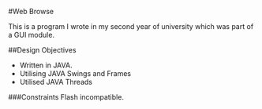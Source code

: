 #Web Browse

This is a program I wrote in my second year of university which was part of a GUI module. 

##Design Objectives

* Written in JAVA. 
* Utilising JAVA Swings and Frames
* Utilised JAVA Threads

###Constraints
Flash incompatible.
